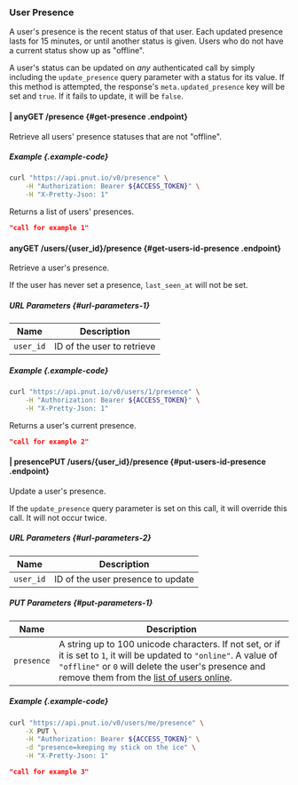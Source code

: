 ### User Presence

A user's presence is the recent status of that user. Each updated presence lasts for 15 minutes, or until another status is given. Users who do not have a current status show up as "offline".

A user's status can be updated on *any* authenticated call by simply including the `update_presence` query parameter with a status for its value. If this method is attempted, the response's `meta.updated_presence` key will be set and `true`. If it fails to update, it will be `false`.



#### <span class="endpoint-meta"><i class="fas fa-lock"></i> | <i class="fas fa-user"></i> any</span><span class="method method-get">GET</span> /presence [<i class="fas fa-paragraph"></i>](#get-presence) {#get-presence .endpoint}

Retrieve all users' presence statuses that are not "offline".

##### Example {.example-code}

```bash
curl "https://api.pnut.io/v0/presence" \
    -H "Authorization: Bearer ${ACCESS_TOKEN}" \
    -H "X-Pretty-Json: 1"
```

Returns a list of users' presences.

```json
"call for example 1"
```


#### <span class="endpoint-meta"><i class="fas fa-lock"></i> any</span><span class="method method-get">GET</span> /users/<span class="call-param">{user_id}</span>/presence [<i class="fas fa-paragraph"></i>](#get-users-id-presence) {#get-users-id-presence .endpoint}

Retrieve a user's presence.

If the user has never set a presence, `last_seen_at` will not be set.

##### URL Parameters [<i class="fas fa-paragraph"></i>](#url-parameters-1) {#url-parameters-1}

Name|Description
-|-
`user_id`|ID of the user to retrieve

##### Example {.example-code}

```bash
curl "https://api.pnut.io/v0/users/1/presence" \
    -H "Authorization: Bearer ${ACCESS_TOKEN}" \
    -H "X-Pretty-Json: 1"
```

Returns a user's current presence.

```json
"call for example 2"
```


#### <span class="endpoint-meta"><i class="fas fa-lock"></i> | <i class="fas fa-user"></i> presence</span><span class="method method-put">PUT</span> /users/<span class="call-param">{user_id}</span>/presence [<i class="fas fa-paragraph"></i>](#put-users-id-presence) {#put-users-id-presence .endpoint}

Update a user's presence.

If the `update_presence` query parameter is set on this call, it will override this call. It will not occur twice.

##### URL Parameters [<i class="fas fa-paragraph"></i>](#url-parameters-2) {#url-parameters-2}

Name|Description
-|-
`user_id`|ID of the user presence to update

##### PUT Parameters [<i class="fas fa-paragraph"></i>](#put-parameters-1) {#put-parameters-1}

Name|Description
-|-
`presence`|A string up to 100 unicode characters. If not set, or if it is set to `1`, it will be updated to `"online"`. A value of `"offline"` or `0` will delete the user's presence and remove them from the [list of users online](#get-presence).

##### Example {.example-code}

```bash
curl "https://api.pnut.io/v0/users/me/presence" \
    -X PUT \
    -H "Authorization: Bearer ${ACCESS_TOKEN}" \
    -d "presence=keeping my stick on the ice" \
    -H "X-Pretty-Json: 1"
```



```json
"call for example 3"
```